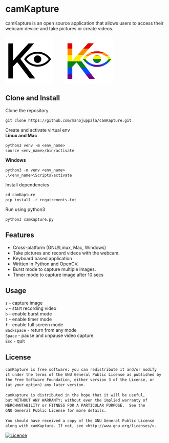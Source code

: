 # camKapture

camKapture is an open source application that allows users to access their webcam device and take pictures or create videos.

<p>
  <img src="assets/camkapture.png" alt="camKapture" width="150"/>
&nbsp; &nbsp; &nbsp; &nbsp;
  <img src="assets/camkapture1.png" alt="camKapture" width="150"/>
</p>

## Clone and Install

Clone the repository

```
git clone https://github.com/manojuppala/camKapture.git
```

Create and activate virtual env  
**Linux and Mac**

```
python3 venv -m <env_name>
source <env_name>/bin/activate
```

**Windows**

```
python3 -m venv <env_name>
.\<env_name>\Scripts\activate
```

Install dependencies

```
cd camKapture
pip install -r requirements.txt
```

Run using python3

```
python3 camKapture.py
```

## Features

- Cross-platform (GNU/Linux, Mac, Windows)
- Take pictures and record videos with the webcam.
- Keyboard based application
- Written in Python and OpenCV.
- Burst mode to capture multiple images.
- Timer mode to capture image after 10 secs

## Usage

`s` - capture image  
`v` - start recording video  
`b` - enable burst mode  
`t` - enable timer mode  
`f` - enable full screen mode  
`Backspace` - return from any mode  
`Space` - pause and unpause video capture  
`Esc` - quit

## License

```
camKapture is free software: you can redistribute it and/or modify
it under the terms of the GNU General Public License as published by
the Free Software Foundation, either version 3 of the License, or
(at your option) any later version.

camKapture is distributed in the hope that it will be useful,
but WITHOUT ANY WARRANTY; without even the implied warranty of
MERCHANTABILITY or FITNESS FOR A PARTICULAR PURPOSE.  See the
GNU General Public License for more details.

You should have received a copy of the GNU General Public License
along with camKapture. If not, see <http://www.gnu.org/licenses/>.
```

[![License](https://www.gnu.org/graphics/gplv3-with-text-136x68.png)](https://github.com/manojuppala/camKapture/blob/main/LICENSE)
